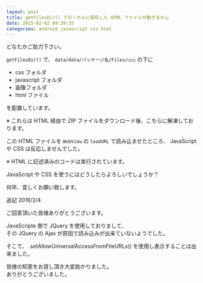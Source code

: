 ```yaml
---
layout: post
title: getFilesDir() でローカルに保存した HTML ファイルが動きません
date: 2015-02-02 09:39:35
categories: android javascript css html
---
```

<p>どなたかご助力下さい。</p>

<p><code>getFilesDir()</code> で、 <code>data/data/パッケージ名/Files/○○○</code> の下に</p>

<ul>
<li>css フォルダ</li>
<li>javascript フォルダ</li>
<li>画像フォルダ</li>
<li>html ファイル</li>
</ul>

<p>を配置しています。</p>

<p>※ これらは HTML 経由で ZIP ファイルをダウンロード後、こちらに解凍しております。</p>

<p>この HTML ファイルを <code>WebView</code> の <code>loadURL</code> で読み込ませたところ、 JavaScript や CSS は反応しませんでした。</p>

<p>※ HTML に記述済みのコードは実行されています。</p>

<p>JavaScript や CSS を使うにはどうしたらよろしいでしょうか？</p>

<p>何卒、宜しくお願い致します。</p>

<p>追記 2016/2/4</p>

<p>ご回答頂いた皆様ありがとうございます。</p>

<p>JavaScripte 側で JQuery を使用しておりまして、<br>
その JQuery の Ajax が原因で読み込みが出来ていないようでした。</p>

<p>そこで、 .setAllowUniversalAccessFromFileURLs() を使用し表示することは出来ました。</p>

<p>皆様の知恵をお貸し頂き大変助かりました。<br>
ありがとうございました。</p>
